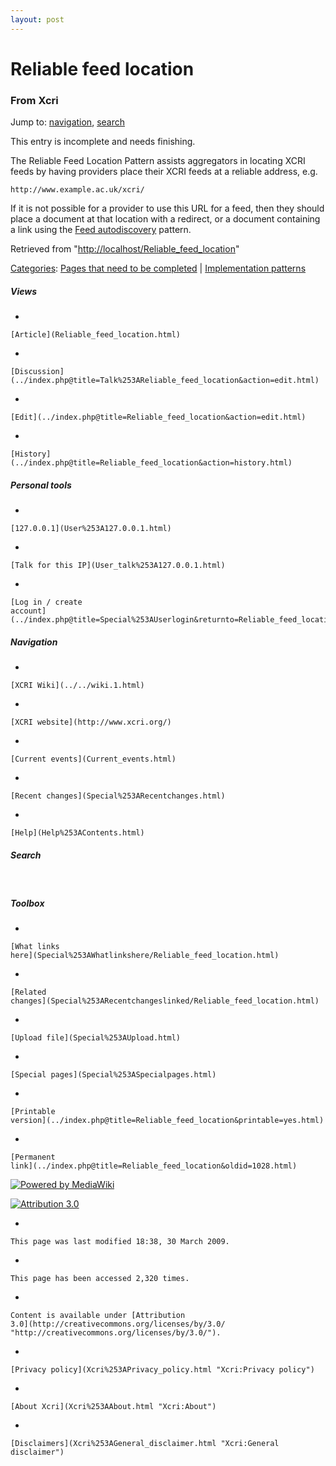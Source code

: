 ```yaml
---
layout: post
---
```








Reliable feed location 
======================













### From Xcri 







Jump to: [navigation](Reliable_feed_location.html#column-one),
[search](Reliable_feed_location.html#searchInput)





This entry is incomplete and needs finishing.



The Reliable Feed Location Pattern assists aggregators in locating XCRI
feeds by having providers place their XCRI feeds at a reliable address,
e.g.

    http://www.example.ac.uk/xcri/

If it is not possible for a provider to use this URL for a feed, then
they should place a document at that location with a redirect, or a
document containing a link using the [Feed
autodiscovery](Feed_autodiscovery.html "Feed autodiscovery") pattern.



Retrieved from
"[http://localhost/Reliable\_feed\_location](Reliable_feed_location.html)"





[Categories](Special%253ACategories.html "Special:Categories"): [Pages that need to be
completed](Category%253APages_that_need_to_be_completed.html "Category:Pages that need to be completed")
| [Implementation
patterns](Category%253AImplementation_patterns.html "Category:Implementation patterns")

















##### Views



-   

    

    [Article](Reliable_feed_location.html)
-   

    

    [Discussion](../index.php@title=Talk%253AReliable_feed_location&action=edit.html)
-   

    

    [Edit](../index.php@title=Reliable_feed_location&action=edit.html)
-   

    

    [History](../index.php@title=Reliable_feed_location&action=history.html)







##### Personal tools



-   

    

    [127.0.0.1](User%253A127.0.0.1.html)
-   

    

    [Talk for this IP](User_talk%253A127.0.0.1.html)
-   

    

    [Log in / create
    account](../index.php@title=Special%253AUserlogin&returnto=Reliable_feed_location.html)











[](../../wiki.1.html "XCRI Wiki")





##### Navigation



-   

    

    [XCRI Wiki](../../wiki.1.html)
-   

    

    [XCRI website](http://www.xcri.org/)
-   

    

    [Current events](Current_events.html)
-   

    

    [Recent changes](Special%253ARecentchanges.html)
-   

    

    [Help](Help%253AContents.html)







##### Search





 









##### Toolbox



-   

    

    [What links
    here](Special%253AWhatlinkshere/Reliable_feed_location.html)
-   

    

    [Related
    changes](Special%253ARecentchangeslinked/Reliable_feed_location.html)
-   

    

    [Upload file](Special%253AUpload.html)
-   

    

    [Special pages](Special%253ASpecialpages.html)
-   

    

    [Printable
    version](../index.php@title=Reliable_feed_location&printable=yes.html)
-   

    

    [Permanent
    link](../index.php@title=Reliable_feed_location&oldid=1028.html)















[![Powered by
MediaWiki](../skins/common/images/poweredby_mediawiki_88x31.png)](http://www.mediawiki.org/)





[![Attribution 3.0
](http://i.creativecommons.org/l/by/3.0/88x31.png)](http://creativecommons.org/licenses/by/3.0/)



-   

    

    This page was last modified 18:38, 30 March 2009.
-   

    

    This page has been accessed 2,320 times.
-   

    

    Content is available under [Attribution
    3.0](http://creativecommons.org/licenses/by/3.0/ "http://creativecommons.org/licenses/by/3.0/").
-   

    

    [Privacy policy](Xcri%253APrivacy_policy.html "Xcri:Privacy policy")
-   

    

    [About Xcri](Xcri%253AAbout.html "Xcri:About")
-   

    

    [Disclaimers](Xcri%253AGeneral_disclaimer.html "Xcri:General disclaimer")




